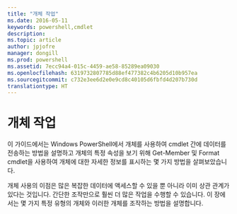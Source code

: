 ```yaml
---
title: "개체 작업"
ms.date: 2016-05-11
keywords: powershell,cmdlet
description: 
ms.topic: article
author: jpjofre
manager: dongill
ms.prod: powershell
ms.assetid: 7ecc94a4-015c-4459-ae58-85289ea09030
ms.openlocfilehash: 6319732807785d88ef477382c4b6205d10b957ea
ms.sourcegitcommit: c732e3ee6d2e0e9cd8c40105d6fbfd4d207b730d
translationtype: HT
---
```

# <a name="working-with-objects"></a>개체 작업
이 가이드에서는 Windows PowerShell에서 개체를 사용하여 cmdlet 간에 데이터를 전송하는 방법을 설명하고 개체의 특정 속성을 보기 위해 Get-Member 및 Format cmdlet을 사용하여 개체에 대한 자세한 정보를 표시하는 몇 가지 방법을 살펴보았습니다.

개체 사용의 이점은 많은 복잡한 데이터에 액세스할 수 있을 뿐 아니라 이미 상관 관계가 있다는 것입니다. 간단한 조작만으로 훨씬 더 많은 작업을 수행할 수 있습니다. 이 장에서는 몇 가지 특정 유형의 개체와 이러한 개체를 조작하는 방법을 설명합니다.


